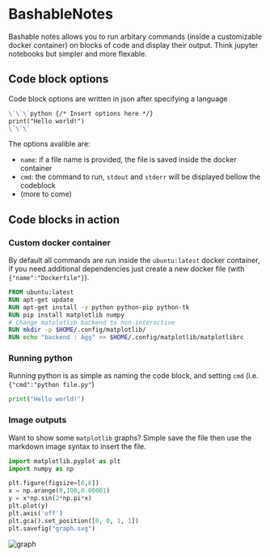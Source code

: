 # BashableNotes

Bashable notes allows you to run arbitary commands (inside a customizable docker container) on blocks of code and display their output. Think jupyter notebooks but simpler and more flexable.

## Code block options
Code block options are written in json after specifying a language
```markdown
\`\`\`python {/* Insert options here */}
print("Hello world!")
\`\`\`
``` 

The options avalible are:

- `name`: if a file name is provided, the file is saved inside the docker container
- `cmd`: the command to run, `stdout` and `stderr` will be displayed bellow the codeblock
- (more to come)

## Code blocks in action

### Custom docker container

By default all commands are run inside the `ubuntu:latest` docker container, if you need additional dependencies just create a new docker file (with `{"name":"Dockerfile"}`).

```Dockerfile {"name":"Dockerfile"}
FROM ubuntu:latest
RUN apt-get update
RUN apt-get install -y python python-pip python-tk
RUN pip install matplotlib numpy
# Change matplotlib backend to non-interactive
RUN mkdir -p $HOME/.config/matplotlib/
RUN echo "backend : Agg" >> $HOME/.config/matplotlib/matplotlibrc
```

### Running python

Running python is as simple as naming the code block, and setting `cmd` (i.e. `{"cmd":"python file.py"`)

```python {"name":"helloworld.py", "cmd":"python helloworld.py"}
print("Hello world!")
```

### Image outputs

Want to show some `matplotlib` graphs? Simple save the file then use the markdown image syntax to insert the file.

```python {"name":"graph.py", "cmd":"python graph.py"}
import matplotlib.pyplot as plt
import numpy as np

plt.figure(figsize=[6,6])
x = np.arange(0,100,0.00001)
y = x*np.sin(2*np.pi*x)
plt.plot(y)
plt.axis('off')
plt.gca().set_position([0, 0, 1, 1])
plt.savefig("graph.svg")
```

![graph](notebook/graph.svg)